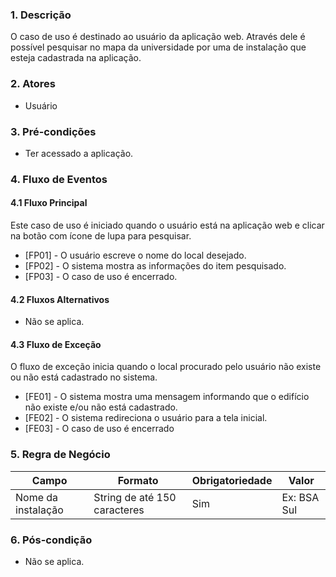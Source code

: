 ### 1. Descrição

O caso de uso é destinado ao usuário da aplicação web. Através dele é possível pesquisar no mapa da universidade por uma de instalação que esteja cadastrada na aplicação.

### 2. Atores

* Usuário

### 3. Pré-condições

* Ter acessado a aplicação.

### 4. Fluxo de Eventos

#### 4.1 Fluxo Principal

Este caso de uso é iniciado quando o usuário está na aplicação web e clicar na botão com ícone de lupa para pesquisar.

* [FP01] - O usuário escreve o nome do local desejado.
* [FP02] - O sistema mostra as informações do item pesquisado.
* [FP03] - O caso de uso é encerrado. 

#### 4.2 Fluxos Alternativos

* Não se aplica.

#### 4.3 Fluxo de Exceção

O fluxo de exceção inicia quando o local procurado pelo usuário não existe ou não está cadastrado no sistema.

* [FE01] - O sistema mostra uma mensagem informando que o edifício não existe e/ou não está cadastrado.
* [FE02] - O sistema redireciona o usuário para a tela inicial.
* [FE03] - O caso de uso é encerrado


### 5. Regra de Negócio

| Campo              | Formato                      | Obrigatoriedade | Valor       |
|--------------------|------------------------------|-----------------|-------------|
| Nome da instalação | String de até 150 caracteres | Sim             | Ex: BSA Sul |

### 6. Pós-condição

* Não se aplica.